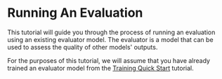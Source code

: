 # Running An Evaluation

This tutorial will guide you through the process of running an evaluation using an existing evaluator model. The evaluator is a model that can be used to assess the quality of other models' outputs. 

For the purposes of this tutorial, we will assume that you have already trained an evaluator model from the [Training Quick Start](quick_start_training.md) tutorial.